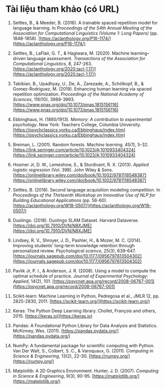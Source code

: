 # Tài liệu tham khảo (có URL)

1. Settles, B., & Meeder, B. (2016). A trainable spaced repetition model for language learning. In _Proceedings of the 54th Annual Meeting of the Association for Computational Linguistics (Volume 1: Long Papers)_ (pp. 1848-1858). [https://aclanthology.org/P16-1174/](https://aclanthology.org/P16-1174/)

2. Settles, B., LaFlair, G. T., & Hagiwara, M. (2020). Machine learning–driven language assessment. _Transactions of the Association for Computational Linguistics_, 8, 247-263. [https://aclanthology.org/2020.tacl-1.17/](https://aclanthology.org/2020.tacl-1.17/)

3. Tabibian, B., Upadhyay, U., De, A., Zarezade, A., Schölkopf, B., & Gomez-Rodriguez, M. (2019). Enhancing human learning via spaced repetition optimization. _Proceedings of the National Academy of Sciences_, 116(10), 3988-3993. [https://www.pnas.org/doi/10.1073/pnas.1815156116](https://www.pnas.org/doi/10.1073/pnas.1815156116)

4. Ebbinghaus, H. (1885/1913). _Memory: A contribution to experimental psychology_. New York: Teachers College, Columbia University. [https://psychclassics.yorku.ca/Ebbinghaus/index.htm](https://psychclassics.yorku.ca/Ebbinghaus/index.htm)

5. Breiman, L. (2001). Random forests. _Machine learning_, 45(1), 5-32. [https://link.springer.com/article/10.1023/A:1010933404324](https://link.springer.com/article/10.1023/A:1010933404324)

6. Hosmer Jr, D. W., Lemeshow, S., & Sturdivant, R. X. (2013). _Applied logistic regression_ (Vol. 398). John Wiley & Sons. [https://onlinelibrary.wiley.com/doi/book/10.1002/9781118548387](https://onlinelibrary.wiley.com/doi/book/10.1002/9781118548387)

7. Settles, B. (2018). Second language acquisition modeling competition. In _Proceedings of the Thirteenth Workshop on Innovative Use of NLP for Building Educational Applications_ (pp. 56-60). [https://aclanthology.org/W18-0507/](https://aclanthology.org/W18-0507/)

8. Duolingo. (2018). Duolingo SLAM Dataset. Harvard Dataverse. [https://doi.org/10.7910/DVN/N8XJME](https://doi.org/10.7910/DVN/N8XJME)

9. Lindsey, R. V., Shroyer, J. D., Pashler, H., & Mozer, M. C. (2014). Improving students' long-term knowledge retention through personalized review. _Psychological science_, 25(3), 639-647. [https://journals.sagepub.com/doi/10.1177/0956797613504302](https://journals.sagepub.com/doi/10.1177/0956797613504302)

10. Pavlik Jr, P. I., & Anderson, J. R. (2008). Using a model to compute the optimal schedule of practice. _Journal of Experimental Psychology: Applied_, 14(2), 101. [https://psycnet.apa.org/record/2008-06767-001](https://psycnet.apa.org/record/2008-06767-001)

11. Scikit-learn: Machine Learning in Python, Pedregosa et al., JMLR 12, pp. 2825-2830, 2011. [https://scikit-learn.org/](https://scikit-learn.org/)

12. Keras: The Python Deep Learning library. Chollet, François and others, 2015. [https://keras.io](https://keras.io)

13. Pandas: A Foundational Python Library for Data Analysis and Statistics. McKinney, Wes. (2011). [https://pandas.pydata.org/](https://pandas.pydata.org/)

14. NumPy: A fundamental package for scientific computing with Python. Van Der Walt, S., Colbert, S. C., & Varoquaux, G. (2011). _Computing in Science & Engineering_, 13(2), 22-30. [https://numpy.org/](https://numpy.org/)

15. Matplotlib: A 2D Graphics Environment. Hunter, J. D. (2007). _Computing in Science & Engineering_, 9(3), 90-95. [https://matplotlib.org/](https://matplotlib.org/)
